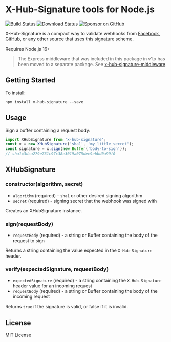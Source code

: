 # X-Hub-Signature tools for Node.js

[![Build Status](https://app.travis-ci.com/compwright/x-hub-signature.svg?branch=master)](https://app.travis-ci.com/github/compwright/x-hub-signature)
[![Download Status](https://img.shields.io/npm/dm/x-hub-signature.svg?style=flat-square)](https://www.npmjs.com/package/x-hub-signature)
[![Sponsor on GitHub](https://img.shields.io/static/v1?label=Sponsor&message=❤&logo=GitHub&link=https://github.com/sponsors/compwright)](https://github.com/sponsors/compwright)

X-Hub-Signature is a compact way to validate webhooks from [Facebook](https://developers.facebook.com/docs/graph-api/webhooks/), [GitHub](https://developer.github.com/webhooks/securing/), or any other source that uses this signature scheme.

Requires Node.js 16+

> The Express middleware that was included in this package in v1.x has been moved to a separate package. See [x-hub-signature-middleware](https://github.com/compwright/x-hub-signature-middleware).

## Getting Started

To install:

```shell
npm install x-hub-signature --save
```

## Usage

Sign a buffer containing a request body:

```javascript
import XHubSignature from 'x-hub-signature';
const x = new XHubSignature('sha1', 'my_little_secret');
const signature = x.sign(new Buffer('body-to-sign'));
// sha1=3dca279e731c97c38e3019a075dee9ebbd0a99f0
```

## XHubSignature

### constructor(algorithm, secret)

* `algorithm` (required) - `sha1` or other desired signing algorithm
* `secret` (required) - signing secret that the webhook was signed with

Creates an XHubSignature instance.

### sign(requestBody)

* `requestBody` (required) - a string or Buffer containing the body of the request to sign

Returns a string containing the value expected in the `X-Hub-Signature` header.

### verify(expectedSignature, requestBody)

* `expectedSignature` (required) - a string containing the `X-Hub-Signature` header value for an incoming request
* `requestBody` (required) - a string or Buffer containing the body of the incoming request

Returns `true` if the signature is valid, or false if it is invalid.

## License

MIT License
